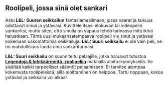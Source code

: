 ## Roolipeli, jossa sinä olet sankari

Astu **L&L: Suuren seikkailun** fantasiamaailmaan, jossa vaarat ja taikuus odottavat sinua ja ystäviäsi. Kuvittele itsesi elokuvan tai videopelin sankariksi, mutta siten, että sinulla on vapaus tehdä tarinassa mitä ikinä haluatkaan. Tämä uusi mukaansatempaava roolipeli vie sinut ja ystäväsi kokemaan uskomattomia seikkailuja. **L&L: Suuri seikkailu** ei ole vain peli, se on mahdollisuus luoda oma sankaritarinasi.

**L&L: Suuri seikkailu** on suunniteltu pelaajille, jotka haluavat tutustua **[Legendoja & lohikäärmeitä -roolipeliin](/letl)** matalalla aloituskynnyksellä. Se sisältää kaikki tarpeelliset säännöt pelaamiseen. Et tarvitse aiempaa kokemusta roolipeleistä, sillä aloittaminen on helppoa. Tartu noppaan, kokoa ystäväsi ja seikkailu voi alkaa!